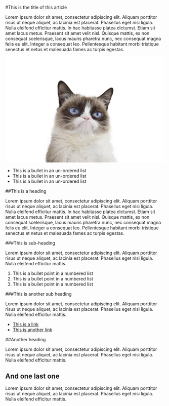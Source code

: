 #This is the title of this article

Lorem ipsum dolor sit amet, consectetur adipiscing elit. Aliquam porttitor risus ut neque aliquet, ac lacinia est placerat. Phasellus eget nisi ligula. Nulla eleifend efficitur mattis. In hac habitasse platea dictumst. Etiam sit amet lacus metus. Praesent sit amet velit nisl. Quisque mattis, ex non consequat scelerisque, lacus mauris pharetra nunc, nec consequat magna felis eu elit. Integer a consequat leo. Pellentesque habitant morbi tristique senectus et netus et malesuada fames ac turpis egestas.

![cat](cat.jpg)


* This is a bullet in an un-ordered list
* This is a bullet in an un-ordered list
* This is a bullet in an un-ordered list

##This is a heading

Lorem ipsum dolor sit amet, consectetur adipiscing elit. Aliquam porttitor risus ut neque aliquet, ac lacinia est placerat. Phasellus eget nisi ligula. Nulla eleifend efficitur mattis. In hac habitasse platea dictumst. Etiam sit amet lacus metus. Praesent sit amet velit nisl. Quisque mattis, ex non consequat scelerisque, lacus mauris pharetra nunc, nec consequat magna felis eu elit. Integer a consequat leo. Pellentesque habitant morbi tristique senectus et netus et malesuada fames ac turpis egestas.

###This is sub-heading

Lorem ipsum dolor sit amet, consectetur adipiscing elit. Aliquam porttitor risus ut neque aliquet, ac lacinia est placerat. Phasellus eget nisi ligula. Nulla eleifend efficitur mattis.

1. This is a bullet point in a numbered list
2. This is a bullet point in a numbered list
3. This is a bullet point in a numbered list

###This is another sub heading

Lorem ipsum dolor sit amet, consectetur adipiscing elit. Aliquam porttitor risus ut neque aliquet, ac lacinia est placerat. Phasellus eget nisi ligula. Nulla eleifend efficitur mattis.

* [This is a link](http://example.com)
* [This is another link](http://example.com)


##Another heading

Lorem ipsum dolor sit amet, consectetur adipiscing elit. Aliquam porttitor risus ut neque aliquet, ac lacinia est placerat. Phasellus eget nisi ligula. Nulla eleifend efficitur mattis.

## And one last one

Lorem ipsum dolor sit amet, consectetur adipiscing elit. Aliquam porttitor risus ut neque aliquet, ac lacinia est placerat. Phasellus eget nisi ligula. Nulla eleifend efficitur mattis.

